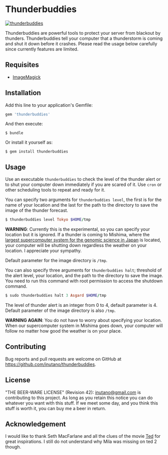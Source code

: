 # Thunderbuddies

[![thunderbuddies](http://img.youtube.com/vi/G9PnNW56bp0/0.jpg)](http://www.youtube.com/watch?v=G9PnNW56bp0)

Thunderbuddies are powerful tools to protect your server from blackout by thunders. Thunderbuddies tell your computer that a thunderstorm is coming and shut it down before it crashes. Please read the usage below carefully since currently features are limited.

## Requisites

- [ImageMagick](http://www.imagemagick.org/script/binary-releases.php)

## Installation

Add this line to your application's Gemfile:

```ruby
gem 'thunderbuddies'
```

And then execute:

    $ bundle

Or install it yourself as:

    $ gem install thunderbuddies

## Usage

Use an executable `thunderbuddies` to check the level of the thunder alert or to shut your computer down immediately if you are scared of it. Use `cron` or other scheduling tools to repeat and ready for it.

You can specify two arguments for `thunderbuddies level`, the first is for the name of your location and the last for the path to the directory to save the image of the thunder forecast.

```ruby
$ thunderbuddies level Tokyo $HOME/tmp
```

**WARNING**: Currently this is the experimental, so you can specify your location but it is ignored. If a thunder is coming to Mishima, where the [largest supercomputer system for the genomic science in Japan](http://sc.ddbj.nig.ac.jp/) is located, your computer will be shutting down regardless the weather on your location. I appreciate your sympathy.

Default parameter for the image directory is `/tmp`.

You can also specify three arguments for `thunderbuddies halt`; threshold of the alert level, your location, and the path to the directory to save the image. You need to run this command with root permission to access the shutdown command.

```ruby
$ sudo thunderbuddies halt 3 Asgard $HOME/tmp
```

The level of thunder alert is an integer from 0 to 4, default parameter is 4. Default parameter of the image directory is also `/tmp`.

**WARNING AGAIN**: You do not have to worry about specifying your location. When our supercomputer system in Mishima goes down, your computer will follow no matter how good the weather is on your place.

## Contributing

Bug reports and pull requests are welcome on GitHub at https://github.com/inutano/thunderbuddies.

## License

"THE BEER-WARE LICENSE" (Revision 42): [inutano@gmail.com](mailto:inutano@gmail.com) is contributing to this project. As long as you retain this notice you can do whatever you want with this stuff. If we meet some day, and you think this stuff is worth it, you can buy me a beer in return.

## Acknowledgement

I would like to thank Seth MacFarlane and all the clues of the movie [Ted](http://www.imdb.com/title/tt1637725/) for great inspirations. I still do not understand why Mila was missing on ted 2 though.
